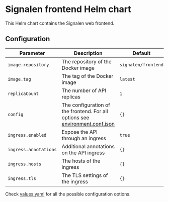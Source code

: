 # Signalen frontend Helm chart

This Helm chart contains the Signalen web frontend.

## Configuration

| Parameter | Description | Default |
| --------- | ----------- | ------- |
| `image.repository` | The repository of the Docker image | `signalen/frontend` |
| `image.tag` | The tag of the Docker image | `latest` |
| `replicaCount` | The number of API replicas | `1` |
| `config` | The configuration of the frontend. For all options see [environment.conf.json](https://github.com/Signalen/frontend/blob/develop/environment.conf.json) | `{}` |
| `ingress.enabled` | Expose the API through an ingress | `true` |
| `ingress.annotations` | Additional annotations on the API ingress | `{}` |
| `ingress.hosts` | The hosts of the ingress | `{}` |
| `ingress.tls` | The TLS settings of the ingress | `{}` |

Check [values.yaml](./values.yaml) for all the possible configuration options.
